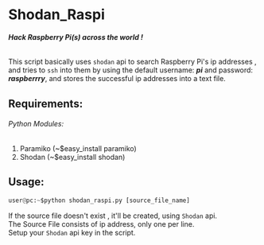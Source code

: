 # Shodan_Raspi
###### ***Hack Raspberry Pi(s) across the world !***  
   
   
This script basically uses `shodan` api to search Raspberry Pi's ip addresses , and tries to `ssh` into them by using the default username: ***pi*** and password: ***raspberrry***, and stores the successful ip addresses into a  text file.  

## Requirements:
###### Python Modules:
1. Paramiko (~$easy_install paramiko)  
2. Shodan (~$easy_install shodan)  

## Usage:  
```python
user@pc:~$python shodan_raspi.py [source_file_name]
``` 
If the source file doesn't exist , it'll be created, using `Shodan` api.  
The Source File consists of ip address, only one per line.  
Setup your `Shodan` api key in the script.  
